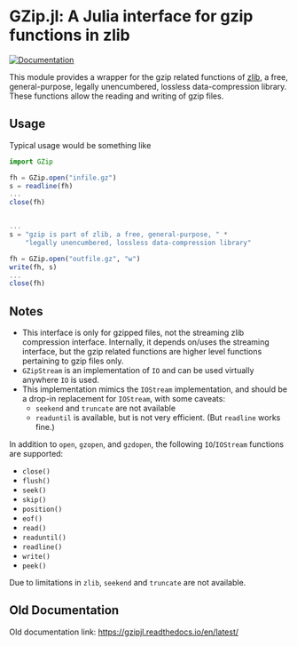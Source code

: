 # GZip.jl: A Julia interface for gzip functions in zlib

[![Documentation](https://img.shields.io/badge/docs-dev-blue.svg)](https://juliaio.github.io/GZip.jl/dev)

This module provides a wrapper for the gzip related functions of
[zlib](http://zlib.net), a free, general-purpose, legally
unencumbered, lossless data-compression library. These functions
allow the reading and writing of gzip files.

Usage
-----

Typical usage would be something like

```julia
import GZip

fh = GZip.open("infile.gz")
s = readline(fh)
...
close(fh)


...
s = "gzip is part of zlib, a free, general-purpose, " *
    "legally unencumbered, lossless data-compression library"

fh = GZip.open("outfile.gz", "w")
write(fh, s)
...
close(fh)
```

## Notes

-   This interface is only for gzipped files, not the streaming zlib compression interface. Internally, it depends on/uses the streaming interface, but the gzip related functions are higher level functions pertaining to gzip files only.                                            
-   `GZipStream` is an implementation of `IO` and can be used virtually anywhere `IO` is used.
-   This implementation mimics the `IOStream` implementation, and should be a drop-in replacement for `IOStream`, with some caveats:
    -   `seekend` and `truncate` are not available
    -   `readuntil` is available, but is not very efficient. (But `readline` works fine.)                        
                                                                                                                 
In addition to `open`, `gzopen`, and `gzdopen`, the following `IO`/`IOStream` functions are supported:                 
-   `close()`                                                                                                    
-   `flush()`                                                                                                    
-   `seek()`                                                                                                     
-   `skip()`                                                                                                     
-   `position()`                                                                                                 
-   `eof()`                                                                                                      
-   `read()`                                                                                                     
-   `readuntil()`                                                                                                
-   `readline()`                                                                                                 
-   `write()`                                                                                                    
-   `peek()`                                                                                                     
                                                                                                                 
Due to limitations in `zlib`, `seekend` and `truncate` are not available.                              

## Old Documentation

Old documentation link: https://gzipjl.readthedocs.io/en/latest/
